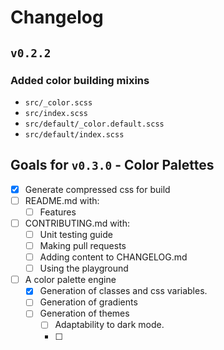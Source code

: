 # Changelog

## `v0.2.2`

### Added color building mixins
  - `src/_color.scss`
  - `src/index.scss`
  - `src/default/_color.default.scss`
  - `src/default/index.scss`

## Goals for `v0.3.0` - Color Palettes
  - [x] Generate compressed css for build
  - [ ] README.md with:
    - [ ] Features
  - [ ] CONTRIBUTING.md with:
    - [ ] Unit testing guide
    - [ ] Making pull requests
    - [ ] Adding content to CHANGELOG.md
    - [ ] Using the playground
  - [ ] A color palette engine
    - [x] Generation of classes and css variables.
    - [ ] Generation of gradients
    - [ ] Generation of themes
      - [ ] Adaptability to dark mode.
      - [ ]